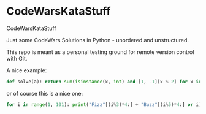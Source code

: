 # CodeWarsKataStuff
CodeWarsKataStuff

Just some CodeWars Solutions in Python - unordered and unstructured.

This repo is meant as a personal testing ground for remote version control with Git.

A nice example:
```python
def solve(a): return sum(isinstance(x, int) and [1, -1][x % 2] for x in a)
```
or of course this is a nice one:
```python
for i in range(1, 101): print("Fizz"[(i%3)*4:] + "Buzz"[(i%5)*4:] or i)
```
